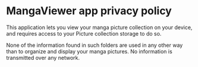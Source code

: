 # MangaViewer app privacy policy


This application lets you view your manga picture collection on your device, and requires access to your Picture collection storage to do so.

None of the information found in such folders are used in any other way than to organize and display your manga pictures.
No information is transmitted over any network.
